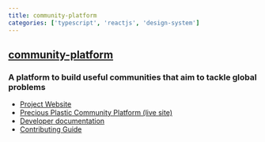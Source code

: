 ```yaml
---
title: community-platform
categories: ['typescript', 'reactjs', 'design-system']
---
```

## [community-platform](https://github.com/ONEARMY/community-platform)

### A platform to build useful communities that aim to tackle global problems


- [Project Website](https://platform.onearmy.earth)
- [Precious Plastic Community Platform (live site)](http://community.preciousplastic.com/)
- [Developer documentation](https://onearmy.github.io/community-platform/)
- [Contributing Guide](/CONTRIBUTING.md)
